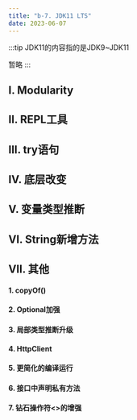 ```yaml
---
title: "b-7. JDK11 LTS"
date: 2023-06-07
---
```

:::tip
JDK11的内容指的是JDK9~JDK11

暂略
:::

## Ⅰ. Modularity

## Ⅱ. REPL工具

## Ⅲ. try语句


## Ⅳ. 底层改变


## Ⅴ. 变量类型推断


## Ⅵ. String新增方法

## Ⅶ. 其他
#### 1. copyOf()

#### 2. Optional加强

#### 3. 局部类型推断升级

#### 4. HttpClient

#### 5. 更简化的编译运行

#### 6. 接口中声明私有方法

#### 7. 钻石操作符<>的增强